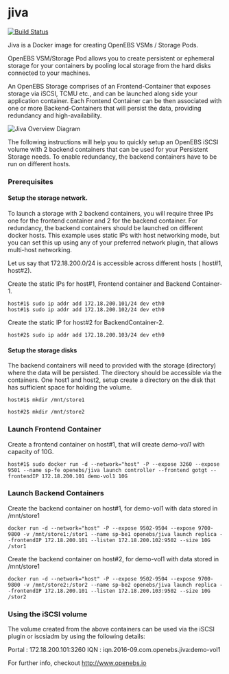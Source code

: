 # jiva

[![Build Status](https://travis-ci.org/openebs/jiva.svg?branch=master)](https://travis-ci.org/openebs/jiva)

Jiva is a Docker image for creating OpenEBS VSMs / Storage Pods. 

OpenEBS VSM/Storage Pod allows you to create persistent or ephemeral storage for your containers by pooling local storage from the hard disks connected to your machines. 

An OpenEBS Storage comprises of an Frontend-Container that exposes storage via iSCSI, TCMU etc., and can be launched along side your application container. Each Frontend Container can be then associated with one or more Backend-Containers that will persist the data, providing redundancy and high-availability. 

![Jiva Overview Diagram](https://github.com/openebs/openebs/blob/master/documentation/source/_static/JivaExample.png)

The following instructions will help you to quickly setup an OpenEBS iSCSI volume with 2 backend containers that can be used for your Persistent Storage needs. To enable redundancy, the backend containers have to be run on different hosts. 

### Prerequisites

#### Setup the storage network. 

To launch a storage with 2 backend containers, you will require three IPs one for the frontend container and 2 for the backend container. For redundancy, the backend containers should be launched on different docker hosts. This example uses static IPs with host networking mode, but you can set this up using any of your preferred network plugin, that allows multi-host networking.

Let us say that 172.18.200.0/24 is accessible across different hosts ( host#1, host#2). 

Create the static IPs for host#1, Frontend container and Backend Container-1.

```
host#1$ sudo ip addr add 172.18.200.101/24 dev eth0
host#1$ sudo ip addr add 172.18.200.102/24 dev eth0
```

Create the static IP for host#2 for BackendContainer-2. 

```
host#2$ sudo ip addr add 172.18.200.103/24 dev eth0
```

#### Setup the storage disks

The backend containers will need to provided with the storage (directory) where the data will be persisted. The directory should be accessible via the containers.  One host1 and host2, setup create a directory on the disk that has sufficient space for holding the volume. 

```
host#1$ mkdir /mnt/store1
```

```
host#2$ mkdir /mnt/store2
```


### Launch Frontend Container

Create a frontend container on host#1, that will create *demo-vol1* with capacity of 10G. 

```
host#1$ sudo docker run -d --network="host" -P --expose 3260 --expose 9501 --name sp-fe openebs/jiva launch controller --frontend gotgt --frontendIP 172.18.200.101 demo-vol1 10G
```
  

### Launch Backend Containers

Create the backend container on host#1, for demo-vol1 with data stored in /mnt/store1

```
docker run -d --network="host" -P --expose 9502-9504 --expose 9700-9800 -v /mnt/store1:/stor1 --name sp-be1 openebs/jiva launch replica --frontendIP 172.18.200.101 --listen 172.18.200.102:9502 --size 10G /stor1
```
    
Create the backend container on host#2, for demo-vol1 with data stored in /mnt/store1

```
docker run -d --network="host" -P --expose 9502-9504 --expose 9700-9800 -v /mnt/store2:/stor2 --name sp-be2 openebs/jiva launch replica --frontendIP 172.18.200.101 --listen 172.18.200.103:9502 --size 10G /stor2
```

### Using the iSCSI volume

The volume created from the above containers can be used via the iSCSI plugin or iscsiadm by using the following details:

Portal : 172.18.200.101:3260
IQN : iqn.2016-09.com.openebs.jiva:demo-vol1




For further info, checkout http://www.openebs.io
